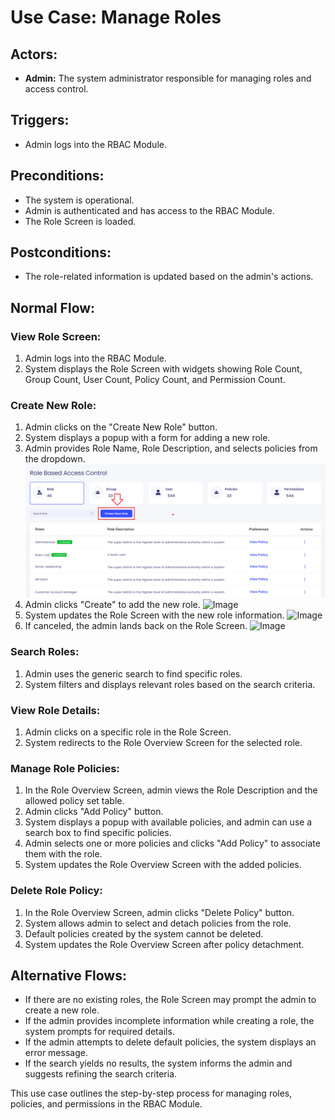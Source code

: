 # Use Case: Manage Roles

## Actors:
- **Admin:** The system administrator responsible for managing roles and access control.

## Triggers:
- Admin logs into the RBAC Module.

## Preconditions:
- The system is operational.
- Admin is authenticated and has access to the RBAC Module.
- The Role Screen is loaded.

## Postconditions:
- The role-related information is updated based on the admin's actions.

## Normal Flow:

### View Role Screen:
1. Admin logs into the RBAC Module.
2. System displays the Role Screen with widgets showing Role Count, Group Count, User Count, Policy Count, and Permission Count.

### Create New Role:
1. Admin clicks on the "Create New Role" button.
2. System displays a popup with a form for adding a new role.
3. Admin provides Role Name, Role Description, and selects policies from the dropdown.
   ![Image](./assets/create%20role%20button.png)
4. Admin clicks "Create" to add the new role.
   ![Image](path/to/image2.png)
5. System updates the Role Screen with the new role information.
   ![Image](path/to/image3.png)
6. If canceled, the admin lands back on the Role Screen.
   ![Image](path/to/image4.png)

### Search Roles:
1. Admin uses the generic search to find specific roles.
2. System filters and displays relevant roles based on the search criteria.

### View Role Details:
1. Admin clicks on a specific role in the Role Screen.
2. System redirects to the Role Overview Screen for the selected role.

### Manage Role Policies:
1. In the Role Overview Screen, admin views the Role Description and the allowed policy set table.
2. Admin clicks "Add Policy" button.
3. System displays a popup with available policies, and admin can use a search box to find specific policies.
4. Admin selects one or more policies and clicks "Add Policy" to associate them with the role.
5. System updates the Role Overview Screen with the added policies.

### Delete Role Policy:
1. In the Role Overview Screen, admin clicks "Delete Policy" button.
2. System allows admin to select and detach policies from the role.
3. Default policies created by the system cannot be deleted.
4. System updates the Role Overview Screen after policy detachment.

## Alternative Flows:
- If there are no existing roles, the Role Screen may prompt the admin to create a new role.
- If the admin provides incomplete information while creating a role, the system prompts for required details.
- If the admin attempts to delete default policies, the system displays an error message.
- If the search yields no results, the system informs the admin and suggests refining the search criteria.

This use case outlines the step-by-step process for managing roles, policies, and permissions in the RBAC Module.
